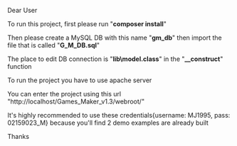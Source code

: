 Dear User

To run this project, first please run "<b>composer install</b>"

Then please create a MySQL DB with this name "<b>gm_db</b>" then import the file that is called "<b>G_M_DB.sql</b>"

The place to edit DB connection is "<b>lib\model.class</b>" in the "<b>__construct</b>" function 

To run the project you have to use apache server

You can enter the project using this url "http://localhost/Games_Maker_v1.3/webroot/"

It's highly recommended to use these credentials{username: MJ1995, pass: 02159023_M} because you'll find 2 demo examples are already built

Thanks
